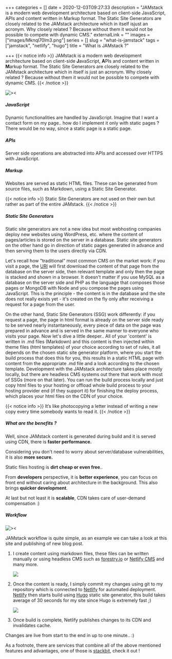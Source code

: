 +++
categories = []
date = 2020-12-03T09:27:33
description = "JAMstack is a modern web development architecture based on client-side JavaScript, APIs and content written in Markup format. The Static Site Generators are closely related to the JAMstack architecture which in itself isjust an acronym. Why closely related ? Because without them it would not be possible to compete with dynamic CMS."
externalLink = ""
images = ["images/Mknql70lm3.png"]
series = []
slug = "what-is-jamstack"
tags = ["jamstack", "netlify", "hugo"]
title = "What is JAMstack ?"

+++
{{< notice info >}}
JAMstack is a modern web development architecture based on client-side **J**avaScript, **A**PIs and content written in **M**arkup format. The Static Site Generators are closely related to the JAMstack architecture which in itself is just an acronym. Why closely related ? Because without them it would not be possible to compete with dynamic CMS.
{{< /notice >}}

![><](images/F09IGjZjtp.png)

##### JavaScript
Dynamic functionalities are handled by JavaScript. Imagine that I want a contact form on my page.. how do I implement it only with static pages ? There would be no way, since a static page is a static page.

##### APIs
Server side operations are abstracted into APIs and accessed over HTTPS with JavaScript.

##### Markup
Websites are served as static HTML files. These can be generated from source files, such as Markdown, using a Static Site Generator.

{{< notice info >}}
Static Site Generators are not used on their own but rather as part of the entire JAMstack.
{{< /notice >}}

##### Static Site Generators

Static site generators are not a new idea but most webhosting companies deploy new websites using WordPress, etc. where the content of pages/articles is stored on the server in a database. Static site generators on the other hand go in direction of static pages generated in advance and then serving them to the users directly via CDN.

Let's recall how "traditional" most common CMS on the market work: if you visit a page, the [URI](https://en.wikipedia.org/wiki/Uniform_Resource_Identifier) will first download the content of that page from the database on the server side, then relevant template and only then the page is stacked and shown in a browser. It doesn't matter if you use MySQL as a database on the server side and PHP as the language that composes those pages or MongoDB with Node and you compose the pages using JavaScript. This is the principle - the content is in the database and the site does not really exists yet - it's created on the fly only after receiving a request for a page from the user.

On the other hand, Static Site Generators (SSG) work differently: if you request a page, the page in html format is already on the server side ready to be served nearly instantaneously, every piece of data on the page was prepared in advance and is served in the same manner to everyone who visits your page. Now let's dive a little deeper.. All of your 'content' is written in .md files (Markdown) and this content is then injected within theme files (html templates) of your choice according to set of rules, it all depends on the chosen static site generator platform, where you start the build process that does this for you, this results in a static HTML page with content from the appropriate .md file and a look according to the chosen template. Development with the JAMstack architecture takes place mostly locally, but there are headless CMS systems out there that work with most of SSGs (more on that later). You can run the build process locally and just copy html files to your hosting or offload whole build process to your hosting provider end (if they support it) for finishing the deploy process, which places your html files on the CDN of your choice.

{{< notice info >}}
It’s like photocopying a letter instead of writing a new copy every time somebody wants to read it.
{{< /notice >}}

##### What are the benefits ?

Well, since JAMstack content is generated during build and it is served using CDN, there is **faster performance.**

Considering you don't need to worry about server/database vulnerabilities, it is also **more secure.**

Static files hosting is **dirt cheap or even free**..

From **developers** perspective, it is **better experience**, you can focus on front end without caring about architecture in the background. This also brings **quicker development**.

At last but not least it is **scalable**, CDN takes care of user-demand compensation :)

##### Workflow

![><](images/bVGg2diSHW.png)

JAMstack workflow is quite simple, as an example we can take a look at this site and publishing of new blog post.

1. I create content using markdown files, these files can be written manually or using headless CMS such as [forestry.io](https://forestry.io/) or [Netlify CMS](https://www.netlifycms.org/) and many more.

   ![](images/qwak29Af1Y.png)
2. Once the content is ready, I simply commit my changes using git to my repository which is connected to [Netlify](https://www.netlify.com/) for automated deployment. [Netlify](https://www.netlify.com/) then starts build using [Hugo](https://gohugo.io/) static site generator, this build takes average of 30 seconds for my site since Hugo is extremely fast ;)

   ![](images/4AaWGM08OD.png)
3. Once build is complete, Netlify publishes changes to its CDN and invalidates cache.

Changes are live from start to the end in up to one minute.. :)

As a footnote, there are services that combine all of the above mentioned features and advantages, one of those is [stackbit](https://www.stackbit.com/), check it out !